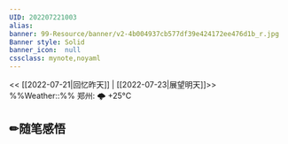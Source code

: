 ```yaml
---
UID: 202207221003 
alias:
banner: 99-Resource/banner/v2-4b004937cb577df39e424172ee476d1b_r.jpg 
Banner style: Solid
banner_icon:  null
cssclass: mynote,noyaml
---
```

<< [[2022-07-21|回忆昨天]] | [[2022-07-23|展望明天]]>>　　　　%%Weather::%% 郑州: 🌩  +25°C


## ✏随笔感悟

